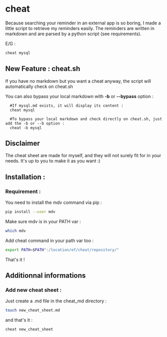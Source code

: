 # cheat


Because searching your reminder in an external app is so boring, I made a little script to retrieve my reminders easily. 
The reminders are written in markdown and are parsed by a python script (see requirements).

E/G :
```bash
cheat mysql
```

## New Feature : cheat.sh

If you have no markdown but you want a cheat anyway, the script will automatically check on cheat.sh

You can also bypass your local markdown with **-b** or **--bypass** option :

```
  #If mysql.md exists, it will display its content :
  cheat mysql 

  #To bypass your local markdown and check directly on cheat.sh, just add the -b or --b option :
  cheat -b mysql

```

## Disclaimer
The cheat sheet are made for myself, and they will not surely fit for in your needs. It's up to you to make it as you want :)

## Installation :

### Requirement :
You need to install the mdv command via pip :

```bash
pip install --user mdv
```

Make sure mdv is in your PATH var :

```bash
which mdv
```

Add cheat command in your path var too :

```bash
export PATH=$PATH":/location/of/cheat/repository/"
```
That's it !

## Additionnal informations

### Add new cheat sheet :

Just create a .md file in the cheat_md directory :

```bash
touch new_cheat_sheet.md
```

and that's it :
```bash
cheat new_cheat_sheet
```

